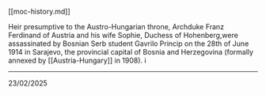 [[moc-history.md]]

Heir presumptive to the Austro-Hungarian throne, Archduke Franz Ferdinand of Austria and his wife Sophie, Duchess of Hohenberg,were assassinated by Bosnian Serb student Gavrilo Princip on the 28th of June 1914 in Sarajevo, the provincial capital of Bosnia and Herzegovina (formally annexed by [[Austria-Hungary]] in 1908).
i

---

23/02/2025
